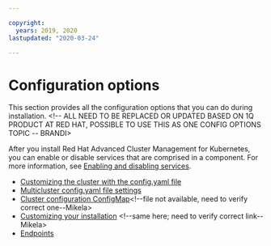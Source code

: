 ```yaml
---

copyright:
  years: 2019, 2020
lastupdated: "2020-03-24"

---
```


# Configuration options

This section provides all the configuration options that you can do during installation. <!-- ALL NEED TO BE REPLACED OR UPDATED BASED ON 1Q PRODUCT AT RED HAT, POSSIBLE TO USE THIS AS ONE CONFIG OPTIONS TOPIC -- BRANDI>

After you install Red Hat Advanced Cluster Management for Kubernetes, you can enable or disable services that are comprised in a component. For more information, see [Enabling and disabling services](disable_and_enable_services.md).

- [Customizing the cluster with the config.yaml file](../install/config_yaml.md)
- [Multicluster config.yaml file settings](config_mcm.md)
- [Cluster configuration ConfigMap](../install/configmap_cluster.md)<!--file not available, need to verify correct one--Mikela>
- [Customizing your installation](../installer/custom_install.md) <!--same here; need to verify correct link--Mikela>
- [Endpoints](../install/cluster_endpoints.md)
